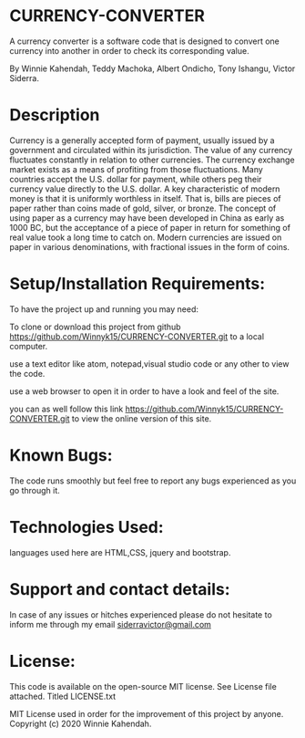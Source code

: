 # CURRENCY-CONVERTER
A currency converter is a software code that is designed to convert one currency into another in order to check its corresponding value.

By Winnie Kahendah, Teddy Machoka, Albert Ondicho, Tony Ishangu, Victor Siderra.

# Description
Currency is a generally accepted form of payment, usually issued by a government and circulated within its jurisdiction.
The value of any currency fluctuates constantly in relation to other currencies. The currency exchange market exists as a means of profiting from those fluctuations.
Many countries accept the U.S. dollar for payment, while others peg their currency value directly to the U.S. dollar.
A key characteristic of modern money is that it is uniformly worthless in itself. That is, bills are pieces of paper rather than coins made of gold, silver, or bronze. The concept of using paper as a currency may have been developed in China as early as 1000 BC, but the acceptance of a piece of paper in return for something of real value took a long time to catch on. Modern currencies are issued on paper in various denominations, with fractional issues in the form of coins.

# Setup/Installation Requirements:

To have the project up and running you may need:

To clone or download this project from github https://github.com/Winnyk15/CURRENCY-CONVERTER.git to a local computer.

use a text editor like atom, notepad,visual studio code or any other to view the code.

use a web browser to open it in order to have a look and feel of the site.

you can as well follow this link https://github.com/Winnyk15/CURRENCY-CONVERTER.git to view the online version of this site.

# Known Bugs:

The code runs smoothly but feel free to report any bugs experienced as you go through it.

# Technologies Used:

languages used here are HTML,CSS, jquery and bootstrap.

# Support and contact details:

In case of any issues or hitches experienced please do not hesitate to inform me through my email siderravictor@gmail.com

# License:

This code is available on the open-source MIT license. See License file attached. Titled LICENSE.txt

MIT License used in order for the improvement of this project by anyone. Copyright (c) 2020 Winnie Kahendah.
